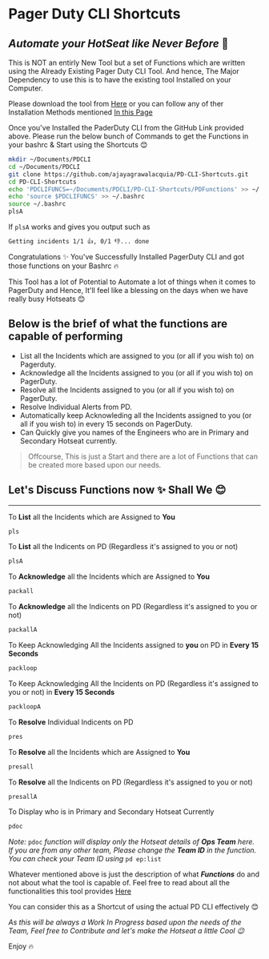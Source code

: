 # Pager Duty CLI Shortcuts
## _Automate your HotSeat like Never Before_ 💪


This is NOT an entirly New Tool but a set of Functions which are written using the Already Existing Pager Duty CLI Tool.
And hence, The Major Dependency to use this is to have the existing tool Installed on your Computer.


Please download the tool from [Here](https://github.com/martindstone/pagerduty-cli) or you can follow any of ther Installation Methods mentioned [In this Page](https://github.com/martindstone/pagerduty-cli/wiki/PagerDuty-CLI-User-Guide)

Once you've Installed the PaderDuty CLI from the GitHub Link provided above. Please run the below bunch of Commands to get the Functions in your bashrc & Start using the Shortcuts 😊
```sh
mkdir ~/Documents/PDCLI
cd ~/Documents/PDCLI
git clone https://github.com/ajayagrawalacquia/PD-CLI-Shortcuts.git
cd PD-CLI-Shortcuts
echo 'PDCLIFUNCS=~/Documents/PDCLI/PD-CLI-Shortcuts/PDFunctions' >> ~/.bashrc
echo 'source $PDCLIFUNCS' >> ~/.bashrc
source ~/.bashrc
plsA
```

If  `plsA`  works and gives you output such as
```sh
Getting incidents 1/1 👍, 0/1 👎... done
```

Congratulations ✨ You've Successfully Installed PagerDuty CLI and got those functions on your Bashrc 🔥

This Tool has a lot of Potential to Automate a lot of things when it comes to PagerDuty and Hence, It'll feel like a blessing on the days when we have really busy Hotseats 😊


## Below is the brief of what the functions are capable of performing

- List all the Incidents which are assigned to you (or all if you wish to) on Pagerduty.
- Acknowledge all the Incidents assigned to you (or all if you wish to) on PagerDuty.
- Resolve all the Incidents assigned to you (or all if you wish to) on PagerDuty.
- Resolve Individual Alerts from PD.
- Automatically keep Acknowleding all the Incidents assigned to you (or all if you wish to) in every 15 seconds on PagerDuty.
- Can Quickly give you names of the Engineers who are in Primary and Secondary Hotseat currently.

> Offcourse, This is just a Start and there are a lot of Functions that can be created more based upon our needs.


## Let's Discuss Functions now ✨  Shall We 😊
---

To **List** all the Incidents which are Assigned to **You**
```sh
pls
```

To **List** all the Indicents on PD (Regardless it's assigned to you or not)
```sh
plsA
```

To **Acknowledge** all the Incidents which are Assigned to **You**
```sh
packall
```

To **Acknowledge** all the Indicents on PD (Regardless it's assigned to you or not)
```sh
packallA
```

To Keep Acknowledging All the Incidents assigned to **you** on PD in **Every 15 Seconds**
```sh
packloop
```

To Keep Acknowledging All the Incidents on PD (Regardless it's assigned to you or not) in **Every 15 Seconds**
```sh
packloopA
```

To **Resolve** Individual Indicents on PD
```sh
pres
```

To **Resolve** all the Incidents which are Assigned to **You**
```sh
presall
```

To **Resolve** all the Indicents on PD (Regardless it's assigned to you or not)
```sh
presallA
```

To Display who is in Primary and Secondary Hotseat Currently
```sh
pdoc
```

_Note:_ `pdoc` _function will display only the Hotseat details of **Ops Team** here. If you are from any other team, Please change the **Team ID** in the function. You can check your Team ID using_ `pd ep:list`

Whatever mentioned above is just the description of what ***Functions*** do and not about what the tool is capable of. Feel free to read about all the functionalities this tool provides [Here](https://github.com/martindstone/pagerduty-cli)

You can consider this as a Shortcut of using the actual PD CLI effectively 😊 

_As this will be always a Work In Progress based upon the needs of the Team, Feel free to Contribute and let's make the Hotseat a little Cool 😉_

Enjoy 🔥
